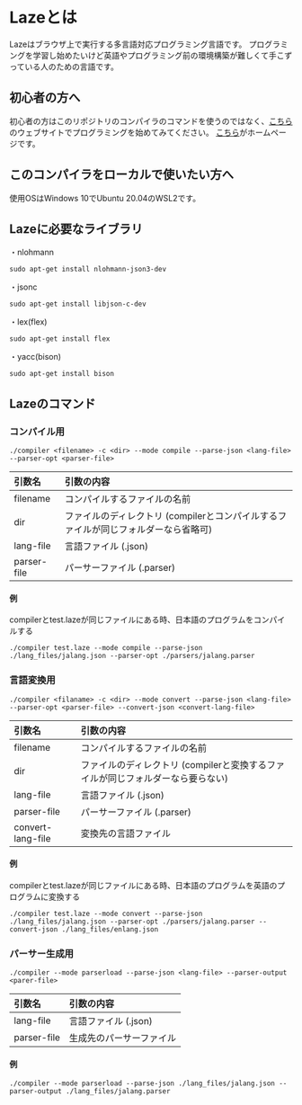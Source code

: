 # Lazeとは
Lazeはブラウザ上で実行する多言語対応プログラミング言語です。
プログラミングを学習し始めたいけど英語やプログラミング前の環境構築が難しくて手こずっている人のための言語です。

## 初心者の方へ
初心者の方はこのリポジトリのコンパイラのコマンドを使うのではなく、[こちら](https://laze.ddns.net/editor)のウェブサイトでプログラミングを始めてみてください。
[こちら](https://laze.ddns.net)がホームページです。

## このコンパイラをローカルで使いたい方へ
使用OSはWindows 10でUbuntu 20.04のWSL2です。

## Lazeに必要なライブラリ
・nlohmann
```
sudo apt-get install nlohmann-json3-dev
```
・jsonc
```
sudo apt-get install libjson-c-dev
```
・lex(flex)
```
sudo apt-get install flex
```
・yacc(bison)
```
sudo apt-get install bison
```

## Lazeのコマンド

### コンパイル用

```
./compiler <filename> -c <dir> --mode compile --parse-json <lang-file> --parser-opt <parser-file>
```

| 引数名 | 引数の内容 |
| :--- | :--- |
| filename | コンパイルするファイルの名前 |
| dir | ファイルのディレクトリ (compilerとコンパイルするファイルが同じフォルダーなら省略可) |
| lang-file | 言語ファイル (.json) |
| parser-file | パーサーファイル (.parser) |

#### 例

compilerとtest.lazeが同じファイルにある時、日本語のプログラムをコンパイルする

```
./compiler test.laze --mode compile --parse-json ./lang_files/jalang.json --parser-opt ./parsers/jalang.parser
```

### 言語変換用

```
./compiler <filaname> -c <dir> --mode convert --parse-json <lang-file> --parser-opt <parser-file> --convert-json <convert-lang-file>
```

| 引数名 | 引数の内容 |
| :--- | :--- |
| filename | コンパイルするファイルの名前 |
| dir | ファイルのディレクトリ (compilerと変換するファイルが同じフォルダーなら要らない) |
| lang-file | 言語ファイル (.json) |
| parser-file | パーサーファイル (.parser) |
| convert-lang-file | 変換先の言語ファイル |

#### 例
  
compilerとtest.lazeが同じファイルにある時、日本語のプログラムを英語のプログラムに変換する

```
./compiler test.laze --mode convert --parse-json ./lang_files/jalang.json --parser-opt ./parsers/jalang.parser --convert-json ./lang_files/enlang.json
```

### パーサー生成用

```
./compiler --mode parserload --parse-json <lang-file> --parser-output <parer-file>
```

| 引数名 | 引数の内容 |
| :--- | :--- |
| lang-file | 言語ファイル (.json) |
| parser-file | 生成先のパーサーファイル |

#### 例

```
./compiler --mode parserload --parse-json ./lang_files/jalang.json --parser-output ./lang_files/jalang.parser
```
